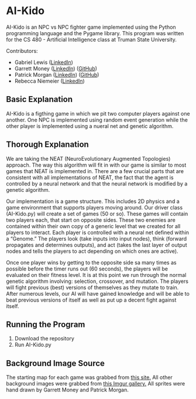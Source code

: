 # AI-Kido

AI-Kido is an NPC vs NPC fighter game implemented using the Python programming language and the Pygame library. This program was written for the CS 480 - Artificial Intelligence class at Truman State University.

Contributors:
* Gabriel Lewis ([LinkedIn](https://www.linkedin.com/in/gabriel-lewis/))
* Garrett Money ([LinkedIn](https://www.linkedin.com/in/garrett-money-25276513a/)) ([GitHub](https://github.com/LGxMoney))
* Patrick Morgan ([LinkedIn](https://www.linkedin.com/in/patrick-morgan-921b07173/)) ([GitHub](https://github.com/stringsattached))
* Rebecca Niemeier ([LinkedIn](https://www.linkedin.com/in/rebecca-niemeier-1765b3119/))

## Basic Explanation

AI-Kido is a figthing game in which we pit two computer players against one another. One NPC is implemented using random event generation while the other player is implemented using a nueral net and genetic algorithm.

## Thorough Explanation

We are taking the NEAT (NeuroEvolutionary Augmented Topologies) approach. The way this algorithm will fit in with our game is similar to most games that NEAT is implemented in. There are a few crucial parts that are consistent with all implementations of NEAT, the fact that the agent is controlled by a neural network and that the neural network is modified by a genetic algorithm.

Our implementation is a game structure. This includes 2D physics and a game environment that supports players moving around. Our driver class (AI-Kido.py) will create a set of games (50 or so). These games will contain two players each, that start on opposite sides. These two enemies are contained within their own copy of a generic level that we created for all players to interact. Each player is controlled with a neural net defined within a “Genome.” The players look (take inputs into input nodes), think (forward propagates and determines outputs), and act (takes the last layer of output nodes and tells the players to act depending on which ones are active). 

Once one player wins by getting to the opposite side sa many times as possible before the timer runs out (60 seconds), the players will be evaluated on their fitness level. It is at this point we run through the normal genetic algorithm involving: selection, crossover, and mutation. The players will fight previous (best) versions of themselves as they mutate to train. After numerous levels, our AI will have gained knowledge and will be able to beat previous versions of itself as well as put up a decent fight against itself.

## Running the Program

1) Download the repository
2) Run AI-Kido.py

## Background Image Source

The starting map for each game was grabbed from [this site.](https://gameshrimp-art.com/Reign-s-End) All other background images were grabbed from [this Imgur gallery.](https://imgur.com/gallery/GPlx4) All sprites were hand drawn by Garrett Money and Patrick Morgan.
